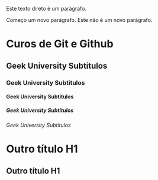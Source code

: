 
Este texto direto é um parágrafo.

Começo um novo parágrafo.
Este não é um novo parágrafo.

# Curos de Git e Github

## Geek University Subtitulos

### Geek University Subtitulos

#### Geek University Subtitulos

##### Geek University Subtitulos

###### Geek University Subtitulos


Outro título H1 
=

Outro título H1 
-